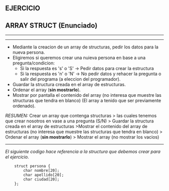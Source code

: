 ## EJERCICIO
## ARRAY STRUCT (Enunciado)
---
---

+ Mediante la creacion de un array de structuras, pedir los datos para la nueva persona.
+ Eligiremos si queremos crear una nuieva persona en base a una pregunta/condicion: 
	+ Si la respuesta es 's' o 'S' -> Pedir datos para crear la estructura
	+ Si la respuesta es 'n' o 'N' -> No pedir datos y rehacer la pregunta o salir del programa (a eleccion del programador).
+ Guardar la structura creada en el array de estructuras.
+ Ordenar el array (**sin mostrarlo**).
+ Mostrar por pantalla el contenido del array (no interesa que muestre las structuras que tendra en blanco) (El array a tenido que ser previamente ordenado).

_RESUMEN:_ Crear un array que contenga structuras > las cuales tenemos que crear nosotros en vase a una pregunta (S/N) > Guardar la structura creada en el array de estructuras >Mostrar el contenido del array de estructuras (no interesa que muestre las structuras que tendra en blanco) > Ordenar el array (**sin mostrarlo**) > Mostrar el array (no mostrar los vacios)

---

_El siguiente codigo hace referencia a la structura que debemos crear para el ejercicio._
```
	struct persona {
		char nombre[20];
		char apellido[20];
		char ciudad[20];
	};
```
